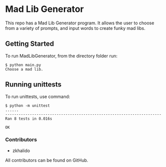 # Mad Lib Generator

This repo has a Mad Lib Generator program. It allows the user to choose from a variety of prompts, and input words to create funky mad libs.  

## Getting Started

To run MadLibGenerator, from the directory folder run:
```
$ python main.py
Choose a mad lib.
```

## Running unittests

To run unittests, use command:
```
$ python -m unittest
......
----------------------------------------------------------------------
Ran 8 tests in 0.016s

OK
```

### Contributors
* zkhalido


All contributors can be found on GitHub.  
